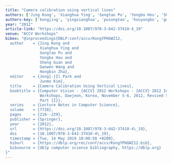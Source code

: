 ```yaml
---
title: "Camera calibration using vertical lines"
authors: ['Jing Kong', 'Xianghua Ying', 'Songtao Pu', 'Yongbo Hou', 'Sheng Guan', 'Ganwen Wang', 'Hongbin Zha']
authors-key: ['kongjing', 'yingxianghua', 'pusongtao', 'houyongbo', 'guansheng', 'wangganwen', 'zhahongbin']
year: "2012"
article-link: "https://doi.org/10.1007/978-3-642-37410-4_19"
venue: "ACCV Workshops"
bibex: "@inproceedings{DBLP:conf/accv/KongYPHGWZ12,
  author    = {Jing Kong and
               Xianghua Ying and
               Songtao Pu and
               Yongbo Hou and
               Sheng Guan and
               Ganwen Wang and
               Hongbin Zha},
  editor    = {Jong{-}Il Park and
               Junmo Kim},
  title     = {Camera Calibration Using Vertical Lines},
  booktitle = {Computer Vision - {ACCV} 2012 Workshops - {ACCV} 2012 International
               Workshops, Daejeon, Korea, November 5-6, 2012, Revised Selected Papers,
               Part {I}},
  series    = {Lecture Notes in Computer Science},
  volume    = {7728},
  pages     = {218--229},
  publisher = {Springer},
  year      = {2012},
  url       = {https://doi.org/10.1007/978-3-642-37410-4\_19},
  doi       = {10.1007/978-3-642-37410-4\_19},
  timestamp = {Tue, 14 May 2019 10:00:50 +0200},
  biburl    = {https://dblp.org/rec/conf/accv/KongYPHGWZ12.bib},
  bibsource = {dblp computer science bibliography, https://dblp.org}
}"
---
```

